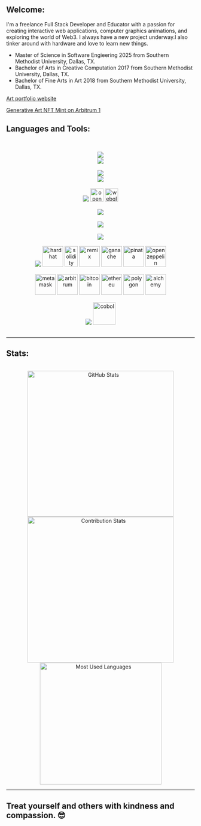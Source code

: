 ## Welcome:

I'm a freelance Full Stack Developer and Educator with a passion for creating interactive web applications, computer graphics animations, and exploring the world of Web3. I always have a new project underway.I also tinker around with hardware and love to learn new things.

- Master of Science in Software Engieering 2025 from Southern Methodist University, Dallas, TX.
- Bachelor of Arts in Creative Computation 2017 from Southern Methodist University, Dallas, TX.
- Bachelor of Fine Arts in Art 2018 from Southern Methodist University, Dallas, TX.

<a href="https://www.davidgailsmith.com" target="blank">Art portfolio website<a>

<a href="https://www.dgs-creative.com" target="blank">Generative Art NFT Mint on Arbitrum 1</a>

## Languages and Tools:

<br>

<p align="center">
  <img src="https://skillicons.dev/icons?i=vscode,nodejs,npm,express,postman,vite,sublime&perline=7" />
  <br/>
  <img src="https://skillicons.dev/icons?i=webpack,git,github&perline=7" />
  <br/>
  <br/>
  <img src="https://skillicons.dev/icons?i=html,css,bootstrap,tailwind,javascript,typescript,react&perline=7" />
  <br/>
   <img src="https://skillicons.dev/icons?i=jquery,figma&perline=7" />
  <br/>
  <br/>
    <img src="https://skillicons.dev/icons?i=threejs,p5js,d3,processing" />

  <img src="https://upload.wikimedia.org/wikipedia/commons/thumb/e/e9/Opengl-logo.svg/2560px-Opengl-logo.svg.png" alt="opengl" height="35"/>

  <img src="https://upload.wikimedia.org/wikipedia/tr/a/a2/WebGL_500px_Nov14.png"  alt="webgl" height="35"/>

<br/>
<br/>

  <img src="https://skillicons.dev/icons?i=mongodb,postgres,mysql&perline=7" />
  <br/>
  <br/>

 <img src="https://skillicons.dev/icons?i=linux,ubuntu,nginx,docker,raspberrypi,arduino,apple" />
<br>
<br>

  <img src="https://skillicons.dev/icons?i=python,anaconda,tensorflow,scikitlearn&perline=7" />
  <br/>
<br/>

  <img src="https://skillicons.dev/icons?i=ipfs" />
<img src="https://cdn.hashnode.com/res/hashnode/image/upload/v1641721533244/EDjMSBz-F.png" alt="hardhat" width="55" height="55"/>
<img src="https://encrypted-tbn0.gstatic.com/images?q=tbn:ANd9GcQwEKqTxDFyI0s_kylUF73gFRXBqViXmDwZWg&usqp=CAU" alt="solidity" width="35" height="55"/>
<img src="https://cdn-1.webcatalog.io/catalog/remix-ide/remix-ide-icon-filled-256.webp?v=1714775654961" alt="remix" width="55" height="55"/>
<img src="https://trufflesuite.com/assets/logo.png" alt="ganache" width="55" height="55"/>
<img src="https://www.svgrepo.com/show/286025/pinata.svg" alt="pinata" width="55" height="55"/>
<img src="https://avatars.githubusercontent.com/u/20820676?s=200&v=4" alt="open zeppelin" width="55" height="55"/> 
<br/>
<br/>

<img src="https://upload.wikimedia.org/wikipedia/commons/thumb/3/36/MetaMask_Fox.svg/1024px-MetaMask_Fox.svg.png" alt="metamask" width="55" height="55"/>
<img src="https://encrypted-tbn0.gstatic.com/images?q=tbn:ANd9GcRfDySPKR3Yj-wBY3VbDmQhI6RrFn49tzr-HA&s" alt="arbitrum" width="55" height="55"/>
<img src="https://www.citypng.com/public/uploads/preview/orange-bitcoin-btc-icon-png-701751695055377fplb1soszf.png" alt="bitcoin" width="55" height="55"/>
<img src="https://www.citypng.com/public/uploads/preview/ethereum-eth-round-logo-icon-png-701751694969815akblwl2552.png" alt="ethereu" width="55" height="55"/>
<img src="https://altcoinsbox.com/wp-content/uploads/2023/03/matic-logo.jpg" alt="polygon" width="55" height="55"/>
<img src="https://asset.brandfetch.io/idUFOwOm15/idUfyTBC5e.png?updated=1689687857947" alt="alchemy" width="55" height="55"/>
<br/>
<br/>
   <img src="https://skillicons.dev/icons?i=java,ruby" />
  <img src="https://logodix.com/logo/2100252.jpg" alt="cobol" width="60" height="60"/>
<br/>
<br/>

</p>

<hr>

## Stats:

<br>

<div align=center>
  <img width=390 src="https://github-readme-stats.vercel.app/api?username=dgsmith7&theme=transparent&count_private=true&show_icons=true&rank_icon=github&locale=en" alt="GitHub Stats" />
  <br/>
  <img width=390 src="https://github-readme-streak-stats.herokuapp.com?user=dgsmith7&theme=transparent&count_private=true&border_radius=10&locale=en" alt="Contribution Stats" />
  <br/>
  <img width=325 src="https://github-readme-stats.vercel.app/api/top-langs?username=dgsmith7&theme=transparent&layout=donut&hide=css&langs_count=8&border_radius=10&show_icons=true&locale=en" alt="Most Used Languages" />
</div>

<hr>
  <!-- <img src="https://skillicons.dev/icons?i=d3,figma,ipfs,threejs,processing,blender,npm,express,apple,raspberrypi,arduino,ruby,cobol,java,p5js,photoshop,illustrator,nginx,ubuntu,jquery,figma,ipfs,threejs,processing,blender,ruby,cobol,java,p5js,photoshop,illustrator,jquery" />
  <img src="https://skillicons.dev/icons?i=python,anaconda,tensorflow,scikitlearn&perline=7" />
  <br/>
<br/> -->

<!--img style="z-index: -1; position: absolute; top: 0; left: 0" alt="Awesome GitHub Profile Readme" src="assets/face.gif"-->

<!-- ## Some facts about me:

I write code because I enjoy it, and it fulfills my need to be creative. It is something that comes naturally to me and an activity that I have enjoyed since I was in high school (a long time). I began writing in Apple BASIC on an Apple //c in 1985. For an old-school 80s experience GOTO the bottom of this page. Then I spent a couple of decades flying helicopters in the Army and the Coast Guard. And then I got an Art degree. Now I write code, teach, and make art.

I do full-stack web development, build creative projects (usually with graphics and animation), Web3 projects, and generally pursue my interests and inexhaustible thirst for new knowledge. Luckily the tech world provides and endless horizon of things to learn, which suits my life-long-learner disposition very well. I also enjoy teaching others, and I do that at a University and as a private tutor.

See links on the left for my personal website and contact info, especially if you are interested in a custom project or private tutoring. I accept certain cryptocurrencies for payment if you desire, and of course, normal fiat currency. Contact me for details and discussion. -->

<!-- ## Here are some of the tools I use for my projects:

#### General tools

<a href="https://code.visualstudio.com" target="_blank" rel="noreferrer" title="VS Code"> <img src="https://github.com/devicons/devicon/blob/master/icons/vscode/vscode-original.svg" alt="vs code" width="40" height="40"/> </a>
<a href="https://git-scm.com/" target="_blank" rel="noreferrer" title="Git"> <img src="https://www.vectorlogo.zone/logos/git-scm/git-scm-icon.svg" alt="git" width="40" height="40"/> </a>
<a href="https://www.sublimetext.com" target="_blank" rel="noreferrer" title="Sublime"> <img src="https://www.svgrepo.com/show/354408/sublimetext-icon.svg" alt="sublime" width="40" height="40"/> </a>
<a href="https://webpack.js.org" target="_blank" rel="noreferrer" title="Webpack"> <img src="https://github.com/devicons/devicon/blob/master/icons/webpack/webpack-original.svg" alt="webpack" width="40" height="40"/> </a>
<a href="https://www.docker.com/" target="_blank" rel="noreferrer" title="Docker"> <img src="https://raw.githubusercontent.com/devicons/devicon/master/icons/docker/docker-original-wordmark.svg" alt="docker" width="40" height="40"/> </a>
<a href="https://digitalocean.com" target="_blank" rel="noreferrer" title="Digital Ocean"> <img src="https://github.com/devicons/devicon/blob/master/icons/digitalocean/digitalocean-original.svg" alt="digital ocean" width="40" height="40"/> </a>

#### Web3


<a href="https://ethereum.org/en/" target="_blank" rel="noreferrer" title="Ethereum"> <img src="https://ethereum.org/static/650e1a3295e7a822db63fc8c673bf48d/1be1b/eth-diamond-rainbow.webp" alt="ethereum" width="20" height="40"/> </a>
<a href="https://polygon.technology" target="_blank" rel="noreferrer" title="Polygon"> <img src="https://github.com/devicons/devicon/blob/master/icons/polygon/polygon-original.svg" alt="polygon" width="40" height="40"/> </a>
<a href="https://harhat.org" target="_blank" rel="noreferrer" title="Hardhat"> <img src="https://seeklogo.com/images/H/hardhat-logo-888739EBB4-seeklogo.com.png" alt="hardhat" width="60" height="40"/> </a>
<a href="https://moralis.io" target="_blank" rel="noreferrer" title="Moralis"> <img src="https://res.cloudinary.com/crunchbase-production/image/upload/c_lpad,f_auto,q_auto:eco,dpr_1/xi2ibotrclcxf9njqrfm" alt="moralis" width="40" height="40"/> </a>
<a href="https://alchemy.com" target="_blank" rel="noreferrer" title="Alchemy"> <img src="https://asset.brandfetch.io/idUFOwOm15/idUfyTBC5e.png?updated=1689687857947" alt="alchemy" width="40" height="40"/> </a>
<a href="https://metamask.io" target="_blank" rel="noreferrer" title="Metamask"> <img src="https://upload.wikimedia.org/wikipedia/commons/3/36/MetaMask_Fox.svg" alt="metamask" width="40" height="40"/> </a>
<a href="https://soliditylang.org" target="_blank" rel="noreferrer" title="Solidity"> <img src="https://encrypted-tbn0.gstatic.com/images?q=tbn:ANd9GcQwEKqTxDFyI0s_kylUF73gFRXBqViXmDwZWg&usqp=CAU" alt="solidity" width="25" height="40"/> </a>
<a href="https://remix-project.org" target="_blank" rel="noreferrer" title="Remix"> <img src="https://remix-project.org/static/media/remi-icon.7b98f159e0a60d36c98bee595cfaba46.svg" alt="remix" width="40" height="40"/> </a>
<a href="https://trufflesuite.com/ganache/" target="_blank" rel="noreferrer" title="Ganache"> <img src="https://trufflesuite.com/assets/logo.png" alt="ganache" width="40" height="40"/> </a>
<a href="https://www.pinata.cloud" target="_blank" rel="noreferrer" title="Pinata"> <img src="https://www.svgrepo.com/show/286025/pinata.svg" alt="pinata" width="40" height="40"/> </a>
<a href="https://www.openzeppelin.com" target="_blank" rel="noreferrer" title="Open Zeppelin"> <img src="https://www.solodev.com/file/3d5e1296-e69b-11ec-b9ad-0eaef3759f5f/OpenZeppelin-Logo-Icon.png" alt="open zeppelin" width="40" height="40"/> </a>
<a href="https://chain.link" target="_blank" rel="noreferrer" title="Chainlink"> <img src="https://seeklogo.com/images/C/chainlink-link-logo-FB38A5933B-seeklogo.com.png" alt="firebase" width="40" height="40"/> </a>

#### Visual / 3D / Prototyping

<a href="https://threejs.org" target="_blank" rel="noreferrer" title="ThreeJS"><img src="https://global.discourse-cdn.com/standard17/uploads/threejs/original/2X/e/e4f86d2200d2d35c30f7b1494e96b9595ebc2751.png" alt="three js" width="40" height="40"> </a>
<a href="https://www.blender.org/" target="_blank" rel="noreferrer" title="Blender"> <img src="https://download.blender.org/branding/community/blender_community_badge_white.svg" alt="blender" width="40" height="40"/> </a>
<a href="https://processing.org" target="_blank" rel="noreferrer" title="Processing"><img src="https://github.com/devicons/devicon/blob/master/icons/processing/processing-original.svg" alt="processing" width="40" height="40"> </a>
<a href="https://d3js.org/" target="_blank" rel="noreferrer" title="D3JS"> <img src="https://raw.githubusercontent.com/devicons/devicon/master/icons/d3js/d3js-original.svg" alt="d3js" width="40" height="40"/> </a>
<a href="https://www.photoshop.com/en" target="_blank" rel="noreferrer" title="Photoshop"> <img src="https://raw.githubusercontent.com/devicons/devicon/master/icons/photoshop/photoshop-line.svg" alt="photoshop" width="40" height="40"/> </a>
<a href="https://www.adobe.com/in/products/illustrator.html" target="_blank" rel="noreferrer" title="Illustrator"> <img src="https://www.vectorlogo.zone/logos/adobe_illustrator/adobe_illustrator-icon.svg" alt="illustrator" width="40" height="40"/> </a>

#### Front end

<a href="https://developer.mozilla.org/en-US/docs/Web/JavaScript" target="_blank" rel="noreferrer" title="JavaScript"> <img src="https://raw.githubusercontent.com/devicons/devicon/master/icons/javascript/javascript-original.svg" alt="javascript" width="40" height="40"/> </a>
<a href="https://www.w3.org/html/" target="_blank" rel="noreferrer" title="HTML"> <img src="https://raw.githubusercontent.com/devicons/devicon/master/icons/html5/html5-original-wordmark.svg" alt="html5" width="40" height="40"/> </a>
<a href="https://www.w3schools.com/css/" target="_blank" rel="noreferrer" title="CSS"> <img src="https://raw.githubusercontent.com/devicons/devicon/master/icons/css3/css3-original-wordmark.svg" alt="css3" width="40" height="40"/> </a>
<a href="https://getbootstrap.com" target="_blank" rel="noreferrer" title="Bootstrap"> <img src="https://raw.githubusercontent.com/devicons/devicon/master/icons/bootstrap/bootstrap-plain-wordmark.svg" alt="bootstrap" width="40" height="40"/> </a>
<a href="https://jquery.com" target="_blank" rel="noreferrer" title="JQuery"><img src="https://github.com/devicons/devicon/blob/master/icons/jquery/jquery-original.svg" alt="jquery" width="40" height="40"> </a>

#### Backend

<a href="https://nodejs.org" target="_blank" rel="noreferrer" title="Node"> <img src="https://raw.githubusercontent.com/devicons/devicon/master/icons/nodejs/nodejs-original-wordmark.svg" alt="nodejs" width="40" height="40"/> </a>
<a href="https://www.npmjs.com" target="_blank" rel="noreferrer" title="NPM"> <img src="https://github.com/devicons/devicon/blob/master/icons/npm/npm-original-wordmark.svg" alt="npm" width="40" height="40"/> </a>
<a href="https://expressjs.com" target="_blank" rel="noreferrer" title="Express"> <img src="https://www.pngfind.com/pngs/m/136-1363736_express-js-icon-png-transparent-png.png" alt="express" width="50" height="40"/> </a>
<a href="https://www.mysql.com/" target="_blank" rel="noreferrer" title="MySQL"> <img src="https://raw.githubusercontent.com/devicons/devicon/master/icons/mysql/mysql-original-wordmark.svg" alt="mysql" width="40" height="40"/> </a>
<a href="https://www.mongodb.com/home" target="_blank" rel="noreferrer" title="Mongo DB"> <img src="https://github.com/devicons/devicon/blob/master/icons/mongodb/mongodb-original.svg" alt="mongo db" width="40" height="40"/> </a>
<a href="https://www.typescriptlang.org/" target="_blank" rel="noreferrer" title="TypeScript"> <img src="https://raw.githubusercontent.com/devicons/devicon/master/icons/typescript/typescript-original.svg" alt="typescript" width="40" height="40"/> </a>

#### Miscelanneous other stuff I tinker with

<a href="https://www.linux.org/" target="_blank" rel="noreferrer" title="Linux"> <img src="https://raw.githubusercontent.com/devicons/devicon/master/icons/linux/linux-original.svg" alt="linux" width="40" height="40"/> </a>
<a href="https://www.python.org" target="_blank" rel="noreferrer" title="Python"> <img src="https://raw.githubusercontent.com/devicons/devicon/master/icons/python/python-original.svg" alt="python" width="40" height="40"/> </a>
<a href="https://www.raspberrypi.org" target="_blank" rel="noreferrer" title="Raspberry Pi"> <img src="https://github.com/devicons/devicon/blob/master/icons/raspberrypi/raspberrypi-original.svg" alt="raspberry pi" width="40" height="40"/> </a>
<a href="https://www.ruby-lang.org/en/" target="_blank" rel="noreferrer" title="Ruby"> <img src="https://raw.githubusercontent.com/devicons/devicon/master/icons/ruby/ruby-original.svg" alt="ruby" width="40" height="40"/> </a>
<a href="https://www.ibm.com/docs/en/i/7.1?topic=languages-cobol" target="_blank" rel="noreferrer" title="Cobol"> <img src="https://logodix.com/logo/2100252.jpg" alt="cobol" width="60" height="40"/> </a>
<a href="https://www.java.com/en/" target="_blank" rel="noreferrer" title="Java"><img src="https://github.com/devicons/devicon/blob/master/icons/java/java-original.svg" alt="java" width="40" height="40"> </a>
<a href="https://spring.io/" target="_blank" rel="noreferrer" title="Spring"> <img src="https://www.vectorlogo.zone/logos/springio/springio-icon.svg" alt="spring" width="40" height="40"/> </a>
<a href="https://tomcat.apache.org" target="_blank" rel="noreferrer" title="Tomcat"> <img src="https://github.com/devicons/devicon/blob/master/icons/tomcat/tomcat-original.svg" alt="tomcat" width="40" height="40"/> </a>
<a href="https://maven.apache.org" target="_blank" rel="noreferrer" title="Maven"> <img src="https://encrypted-tbn0.gstatic.com/images?q=tbn:ANd9GcTSYUtSxcmnj-nxImUJNR8jWAufOhjc-BwUlr83yUYM_1iifqv3t0hUJR2VJ_HAnHvhxsU&usqp=CAU" alt="wordpress" width="40" height="40"/> </a>
<a href="https://intellij-support.jetbrains.com/hc/en-us" target="_blank" rel="noreferrer" title="IntelliJ"> <img src="https://github.com/devicons/devicon/blob/master/icons/intellij/intellij-original.svg" alt="intelli j" width="40" height="40"/> </a>

## Featured Project Repositories:

#### I am currently working on these projects:

<ul>
<li>
<a href="https://www.dgs-creative.com" target="_blank">Continuing to improve my recently-built personal NFT site on the Arbitrum blokchain</a>
<p>Solidity Hardhat Node NPM Alchemy Remix Open-Zeppelin</p>
</li>
<li>
<a href="https://github.com/baconbitscollective" target="_blank">Generative Art NFT platform and marketplace</a>
<p>Solidity Hardhat Node NPM Alchemy Remix Open-Zeppelin JS HTML5 CSS Bootstrap MYSQL Moralis Metamask</p>
</li>
<li>
<a href="https://www.davidgailsmith.com" target="_blank">Adding more features to my personal website that I recently overhauled</a>
<p>Node NPM JS HTML5 CSS Bootstrap MYSQL</p>
</li>
</ul>

#### Some cool or fun web projects I have made:

<ul>
<li>
An information or product demo using Three-JS - subject: the Apollo Lunar Module
</br> -->
<!-- a href="https://lunar-lander-app-ltyg5.ondigitalocean.app" target="_blank">Apollo Lunar Lander Deployment</a >
</br -->
<!-- <a href="https://github.com/dgsmith7/LunarLander" target="_blank">Apollo Lunar Lander Code</a>
</li>
   Made with JS HTML5 CSS Bootstrap Three-JS
<li>
A simple puzzle game inspired by the sliding tile game on the original Mac computer
</br>
<a href="https://dgsmith7.github.io/sliding-tile-puzzle/" target="_blank">Sliding Tile Puzzle Deployment</a>
</br>
<a href="https://github.com/dgsmith7/sliding-tile-puzzle" target="_blank">Sliding Tile Puzzle Code</a>
</li>
  Made with JS HTML5 CSS Bootstrap
<li>
An interesting Three-JS working replica of an amazing clock
</br>
<a href="https://dgsmith7.github.io/StruttClock/" target="_blank">Strutt Epicyclic Clock in THREE JS Deployment</a>
</br>
<a href="https://github.com/dgsmith7/StruttClock" target="_blank">Strutt Epicyclic Clock in THREE JS Code</a>
</li>
  JS HTML5 CSS Three-JS Blender
<li>
An small python script of Towers of Hanoi game
</br>
<a href="https://github.com/dgsmith7/towers-of-hanoi" target="_blank">Towers of Hanoi game in Python</a>
</li>
  Python
<li>
An semi-psychedelic and cool Three-JS shape shift animation for you to slow down and chill to
</br>
<a href="https://dgsmith7.github.io/ParametricAurora/" target="_blank">Parametric Aurora in THREE JS Deployment</a>
</br>
<a href="https://github.com/dgsmith7/ParametricAurora" target="_blank">Parametric Aurora in THREE JS Code</a>
</li>
  JS HTML5 CSS Three-JS
</ul>

#### Some boilerplate or educational pieces I have made:

<ul>
<li>
A simple Three-JS boiler plate for anyone to re-use as desired
</br>
<a href="https://dgsmith7.github.io/threeJS-simpleBoilerplate/" target="blank">THREE-JS Simple Boilerplate Deployment</a>
</br>
<a href="https://github.com/dgsmith7/threeJS-simpleBoilerplate" target="blank">THREE-JS Simple Boilerplate Repo</a>
</li>
  JS HTML5 CSS Three-JS
<li>
A COBOL-based implementation of the "Assembler" project from Nand2Tetris
</br>
<a href="https://github.com/dgsmith7/LearningCobol" target="_blank">COBOL Experiment </a>based on <a href="https://www.nand2tetris.org">Nand 2 Tetris</a>
</li>
  Cobol   -->
<!-- li>
Java-based demo of inheritance
</br>
<a href="https://github.com/dgsmith7/Concrete-Abstract-Interface-Demo" target="_blank">Drones - Inheritance in Java - demo</a>
</li>
  Java Intelli-J<li>
Java-based demo of inheritance
</br  -->
<!-- <a href="https://github.com/dgsmith7/AdventurePartyInheritanceDemo" target="_blank">Adventure Party - Inheritance in Java - demo</a>
</li>
  Java Intelli-J
</ul>

## Excellent Learning Resources that I recommend:

<a href="https://www.nand2tetris.org" title="Nand2Tetris" target="blank"><img align="center" src="https://static.wixstatic.com/media/44046b_387f62dae530480dac9b1fa8f731bebf~mv2.png/v1/fill/w_415,h_144,al_c,q_85,usm_0.66_1.00_0.01,enc_auto/44046b_387f62dae530480dac9b1fa8f731bebf~mv2.png" alt="nand 2 tetris" height="50" width="180" /> </a>
<a href="https://processing.org" title="Processing" target="blank"><img align="center" src="https://github.com/devicons/devicon/blob/master/icons/processing/processing-original.svg" alt="Processing" height="50" width="50" /> </a>
<a href="https://shiffman.net/learning/" title="Daniel Shiffman" target="blank"><img align="center" src="https://avatars.githubusercontent.com/u/191758?v=4" alt="Shiffman" height="50" width="50" /> </a>
<a href="https://www.youtube.com/channel/UCcAlTqd9zID6aNX3TzwxJXg/feed" title="Shaders - Art of Code" target="blank"><img align="center" src="https://yt3.ggpht.com/ytc/AMLnZu-P5fkM6PJNLkqoy6U3y_J0sT9CVH0R_oZIP0Jo=s88-c-k-c0x00ffffff-no-rj" alt="Martijn" height="50" width="50" /> </a>
<a href="https://thebookofshaders.com" title="Book of Shaders" target="blank"><img align="center" src="https://thebookofshaders.com/thumb.png" alt="Book of Shaders" height="50" width="50" /> </a>
<a href="https://www.youtube.com/watch?v=gyMwXuJrbJQ" title="Patrick Collins" target="blank"><img align="center" src="https://yt3.ggpht.com/ytc/AMLnZu9UWrGceKWaqm8AF89vuxrEt8MO3E59qOoQ785Lew=s88-c-k-c0x00ffffff-no-rj" alt="Patrick Collins" height="50" width="50" /> </a>

## Connect with me:

<a href="https://twitter.com/dgsmith7" target="blank"><img align="center" src="https://raw.githubusercontent.com/rahuldkjain/github-profile-readme-generator/master/src/images/icons/Social/twitter.svg" alt="dgsmith7" height="30" width="40" /> </a>
<a href="https://linkedin.com/in/david-gail-smith" target="blank"><img align="center" src="https://raw.githubusercontent.com/rahuldkjain/github-profile-readme-generator/master/src/images/icons/Social/linked-in-alt.svg" alt="david-gail-smith" height="30" width="40" /> </a>
<a href="https://instagram.com/dgsmith7" target="blank"><img align="center" src="https://raw.githubusercontent.com/rahuldkjain/github-profile-readme-generator/master/src/images/icons/Social/instagram.svg" alt="dgsmith7" height="30" width="40" /> </a> -->

<!-- ## The old-school experience mentioned above:

Here is an archived link to something I wrote when I was 15. Visit the link, then wait for emulator
to boot the Apple //e virtual machine (just like the real Apple //c). Then choose 1 on the main menu and 4 on the
next menu to launch "Enigma". Turn on some 80s music from a cassette player in the background to get the full effect:
https://archive.org/details/d361s2-uptime
And now here is a more recent experience, web-friendly, mobile-ready, and responsive of the same game:
https://dgsmith7.github.io/sliding-tile-puzzle/ -->

## Treat yourself and others with kindness and compassion. 😎
